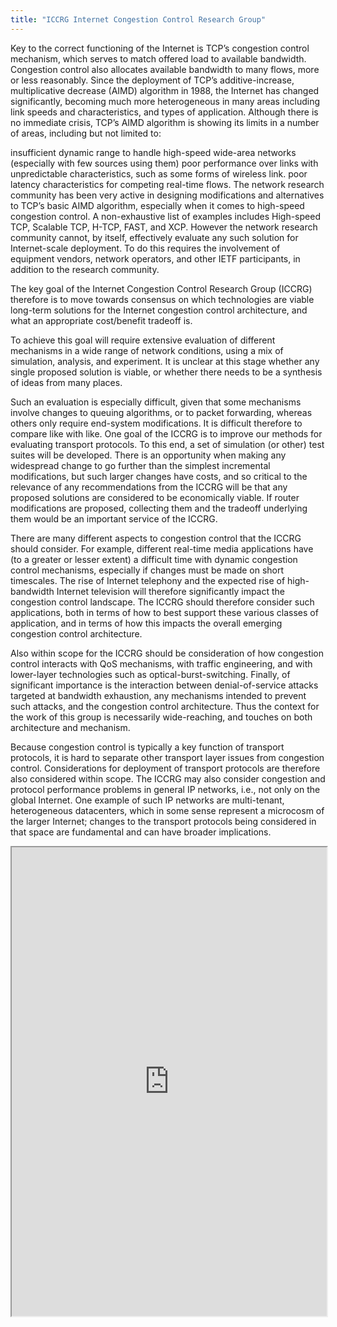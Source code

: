 ```yaml
---
title: "ICCRG Internet Congestion Control Research Group"
---
```


Key to the correct functioning of the Internet is TCP’s congestion control mechanism, which serves to match offered load to available bandwidth. Congestion control also allocates available bandwidth to many flows, more or less reasonably. Since the deployment of TCP’s additive-increase, multiplicative decrease (AIMD) algorithm in 1988, the Internet has changed significantly, becoming much more heterogeneous in many areas including link speeds and characteristics, and types of application. Although there is no immediate crisis, TCP’s AIMD algorithm is showing its limits in a number of areas, including but not limited to:

insufficient dynamic range to handle high-speed wide-area networks (especially with few sources using them)
poor performance over links with unpredictable characteristics, such as some forms of wireless link.
poor latency characteristics for competing real-time flows.
The network research community has been very active in designing modifications and alternatives to TCP’s basic AIMD algorithm, especially when it comes to high-speed congestion control. A non-exhaustive list of examples includes High-speed TCP, Scalable TCP, H-TCP, FAST, and XCP. However the network research community cannot, by itself, effectively evaluate any such solution for Internet-scale deployment. To do this requires the involvement of equipment vendors, network operators, and other IETF participants, in addition to the research community.

The key goal of the Internet Congestion Control Research Group (ICCRG) therefore is to move towards consensus on which technologies are viable long-term solutions for the Internet congestion control architecture, and what an appropriate cost/benefit tradeoff is.

To achieve this goal will require extensive evaluation of different mechanisms in a wide range of network conditions, using a mix of simulation, analysis, and experiment. It is unclear at this stage whether any single proposed solution is viable, or whether there needs to be a synthesis of ideas from many places.

Such an evaluation is especially difficult, given that some mechanisms involve changes to queuing algorithms, or to packet forwarding, whereas others only require end-system modifications. It is difficult therefore to compare like with like. One goal of the ICCRG is to improve our methods for evaluating transport protocols. To this end, a set of simulation (or other) test suites will be developed. There is an opportunity when making any widespread change to go further than the simplest incremental modifications, but such larger changes have costs, and so critical to the relevance of any recommendations from the ICCRG will be that any proposed solutions are considered to be economically viable. If router modifications are proposed, collecting them and the tradeoff underlying them would be an important service of the ICCRG.

There are many different aspects to congestion control that the ICCRG should consider. For example, different real-time media applications have (to a greater or lesser extent) a difficult time with dynamic congestion control mechanisms, especially if changes must be made on short timescales. The rise of Internet telephony and the expected rise of high-bandwidth Internet television will therefore significantly impact the congestion control landscape. The ICCRG should therefore consider such applications, both in terms of how to best support these various classes of application, and in terms of how this impacts the overall emerging congestion control architecture.

Also within scope for the ICCRG should be consideration of how congestion control interacts with QoS mechanisms, with traffic engineering, and with lower-layer technologies such as optical-burst-switching. Finally, of significant importance is the interaction between denial-of-service attacks targeted at bandwidth exhaustion, any mechanisms intended to prevent such attacks, and the congestion control architecture. Thus the context for the work of this group is necessarily wide-reaching, and touches on both architecture and mechanism.

Because congestion control is typically a key function of transport protocols, it is hard to separate other transport layer issues from congestion control. Considerations for deployment of transport protocols are therefore also considered within scope. The ICCRG may also consider congestion and protocol performance problems in general IP networks, i.e., not only on the global Internet. One example of such IP networks are multi-tenant, heterogeneous datacenters, which in some sense represent a microcosm of the larger Internet; changes to the transport protocols being considered in that space are fundamental and can have broader implications.

<iframe height="750" width="100%" src="https://ewelton.github.io/ktest/wiki.html#ICCRG%20Internet%20Congestion%20Control%20Research%20Group"></iframe>
